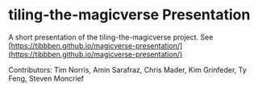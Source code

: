 # tiling-the-magicverse Presentation

A short presentation of the tiling-the-magicverse project. See [https://tibbben.github.io/magicverse-presentation/](https://tibbben.github.io/magicverse-presentation/)

Contributors: Tim Norris, Amin Sarafraz, Chris Mader, Kim Grinfeder, Ty Feng, Steven Moncrief

